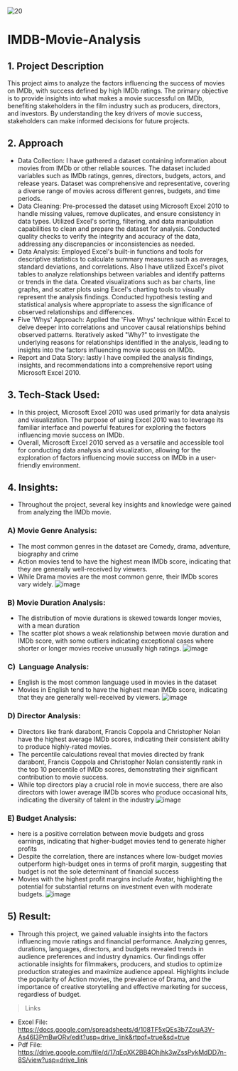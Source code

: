 
![20](https://github.com/AdityaaPujari/IMDB-Movie-Analysis/assets/131788257/fe5475ea-77e9-478c-859c-15d97335a831)


# IMDB-Movie-Analysis
## 1. Project Description
This project aims to analyze the factors influencing the success of movies on IMDb, with success defined by high IMDb ratings. The primary objective is to provide insights into what makes a movie successful on IMDb, benefiting stakeholders in the film industry such as producers, directors, and investors. By understanding the key drivers of movie success, stakeholders can make informed decisions for future projects.
## 2. Approach
* Data Collection: I have gathered a dataset containing information about movies from IMDb or other reliable sources. The dataset included variables such as IMDb ratings, genres, directors, budgets, actors, and release years. Dataset was comprehensive and representative, covering a diverse range of movies across different genres, budgets, and time periods. 
* Data Cleaning: Pre-processed the dataset using Microsoft Excel 2010 to handle missing values, remove duplicates, and ensure consistency in data types. Utilized Excel's sorting, filtering, and data manipulation capabilities to clean and prepare the dataset for analysis. Conducted quality checks to verify the integrity and accuracy of the data, addressing any discrepancies or inconsistencies as needed.
* Data Analysis: Employed Excel's built-in functions and tools for descriptive statistics to calculate summary measures such as averages, standard deviations, and correlations. Also I have utilized Excel's pivot tables to analyze relationships between variables and identify patterns or trends in the data. Created visualizations such as bar charts, line graphs, and scatter plots using Excel's charting tools to visually represent the analysis findings. Conducted hypothesis testing and statistical analysis where appropriate to assess the significance of observed relationships and differences. 
* Five 'Whys' Approach: Applied the 'Five Whys' technique within Excel to delve deeper into correlations and uncover causal relationships behind observed patterns. Iteratively asked "Why?" to investigate the underlying reasons for relationships identified in the analysis, leading to insights into the factors influencing movie success on IMDb.
* Report and Data Story: lastly I have compiled the analysis findings, insights, and recommendations into a comprehensive report using Microsoft Excel 2010.
## 3. Tech-Stack Used:
* In this project, Microsoft Excel 2010 was used primarily for data analysis and visualization. The purpose of using Excel 2010 was to leverage its familiar interface and powerful features for exploring the factors influencing movie success on IMDb.
* Overall, Microsoft Excel 2010 served as a versatile and accessible tool for conducting data analysis and visualization, allowing for the exploration of factors influencing movie success on IMDb in a user-friendly environment.
## 4. Insights:
* Throughout the project, several key insights and knowledge were gained from analyzing the IMDb movie.
### A) Movie Genre Analysis: 
* The most common genres in the dataset are Comedy, drama, adventure, biography and crime
* Action movies tend to have the highest mean IMDb score, indicating that they are generally well-received by viewers.
* While Drama movies are the most common genre, their IMDb scores vary widely.
![image](https://github.com/AdityaaPujari/IMDB-Movie-Analysis/assets/131788257/c3e59034-990a-423a-acbb-4ea160438a6c)

### B) Movie Duration Analysis:
* The distribution of movie durations is skewed towards longer movies, with a mean duration
* The scatter plot shows a weak relationship between movie duration and IMDb score, with some outliers indicating exceptional cases where shorter or longer movies receive unusually high ratings.
  ![image](https://github.com/AdityaaPujari/IMDB-Movie-Analysis/assets/131788257/76849e02-c533-47a5-a5dd-7b332e29d638)

 ### C)  Language Analysis:
* English is the most common language used in movies in the dataset
* Movies in English tend to have the highest mean IMDb score, indicating that they are generally well-received by viewers.
  ![image](https://github.com/AdityaaPujari/IMDB-Movie-Analysis/assets/131788257/e22a22da-2f49-4e5a-8e8f-7f60b59ff337)


### D) Director Analysis:
* Directors like frank darabont, Francis Coppola and Christopher Nolan have the highest average IMDb scores, indicating their consistent ability to produce highly-rated movies.
* The percentile calculations reveal that movies directed by frank darabont, Francis Coppola and Christopher Nolan consistently rank in the top 10 percentile of IMDb scores, demonstrating their significant contribution to movie success.
* While top directors play a crucial role in movie success, there are also directors with lower average IMDb scores who produce occasional hits, indicating the diversity of talent in the industry
![image](https://github.com/AdityaaPujari/IMDB-Movie-Analysis/assets/131788257/e52ef466-1226-4fe1-b407-afd8ff4ae9d4)

### E) Budget Analysis:

* here is a positive correlation between movie budgets and gross earnings, indicating that higher-budget movies tend to generate higher profits
* Despite the correlation, there are instances where low-budget movies outperform high-budget ones in terms of profit margin, suggesting that budget is not the sole determinant of financial success
* Movies with the highest profit margins include Avatar, highlighting the potential for substantial returns on investment even with moderate budgets.
  ![image](https://github.com/AdityaaPujari/IMDB-Movie-Analysis/assets/131788257/beb08eb4-d5d4-448e-9db3-048acdeee5af)
## 5) Result:
* Through this project, we gained valuable insights into the factors influencing movie ratings and financial performance. Analyzing genres, durations, languages, directors, and budgets revealed trends in audience preferences and industry dynamics. Our findings offer actionable insights for filmmakers, producers, and studios to optimize production strategies and maximize audience appeal. Highlights include the popularity of Action movies, the prevalence of Drama, and the importance of creative storytelling and effective marketing for success, regardless of budget.

> Links

* Excel File: https://docs.google.com/spreadsheets/d/108TF5xQEs3b7ZouA3V-As46I3PmBwORv/edit?usp=drive_link&rtpof=true&sd=true
* Pdf File: https://drive.google.com/file/d/17qEqXK2BB4Ohjhk3wZssPykMdDD7n-8S/view?usp=drive_link





























